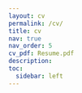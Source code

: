```yaml
---
layout: cv
permalink: /cv/
title: cv
nav: true
nav_order: 5
cv_pdf: Resume.pdf
description:
toc:
  sidebar: left
---
```

